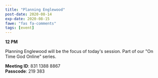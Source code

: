 ```yaml
---
title: "Planning Englewood"
post-date: 2020-08-14
exp-date: 2020-08-15
fawe: "fas fa-comments"
tags: [event]
---
```

**12 PM**

Planning Englewood will be the focus of today's session. Part of our "On Time God Online" series.

<p class="text-danger"><b>Meeting ID</b>: 831 1388 8867
<br>
<b>Passcode</b>: 219 383
</p>